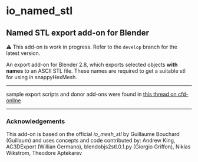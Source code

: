 # io_named_stl

## Named STL export add-on for Blender

⚠️ This add-on is work in progress. Refer to the `develop` branch for the latest version.

An export add-on for Blender 2.8, which exports selected objects **with names** to an ASCII STL file.
These names are required to get a suitable stl for using in snappyHexMesh.

---

sample export scripts and donor add-ons were found in [this thread on cfd-online](https://www.cfd-online.com/Forums/openfoam-meshing/61601-blender-export-script-named-ascii-stlbs.html)

---

### Acknowledgements

This add-on is based on the official *io_mesh_stl* by Guillaume Bouchard (Guillaum) and uses concepts and code contributed by:
Andrew King, AC3DExport (Willian Germano), blendobjs2stl.0.1.py (Giorgio Griffon), Niklas Wikstrom, Theodore Aptekarev
